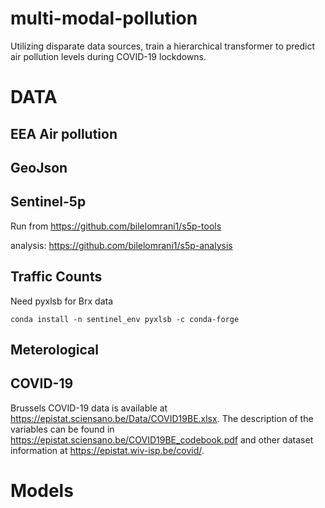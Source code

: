 # multi-modal-pollution
Utilizing disparate data sources, train a hierarchical transformer to predict air pollution levels during COVID-19 lockdowns.

# DATA

## EEA Air pollution

## GeoJson

## Sentinel-5p
Run from https://github.com/bilelomrani1/s5p-tools

analysis: https://github.com/bilelomrani1/s5p-analysis

## Traffic Counts
Need pyxlsb for Brx data
```
conda install -n sentinel_env pyxlsb -c conda-forge
```

## Meterological

## COVID-19
Brussels COVID-19 data is available at https://epistat.sciensano.be/Data/COVID19BE.xlsx. The description of the variables can be found in https://epistat.sciensano.be/COVID19BE_codebook.pdf and other dataset information at https://epistat.wiv-isp.be/covid/.
# Models
